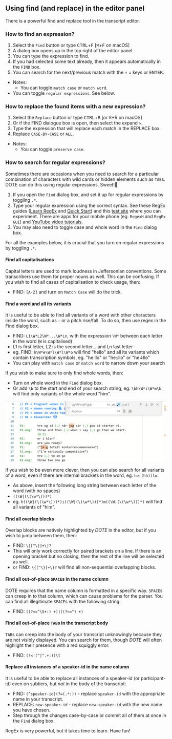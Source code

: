 ## Using find (and replace) in the editor panel

There is a powerful find and replace tool in the transcript editor.

### How to find an expression? <a id='find'></a>

1. Select the `Find` button or type <kbd>CTRL</kbd>+<kbd>F</kbd> [<kbd>⌘</kbd>+<kbd>F</kbd> on macOS]
1. A dialog box opens up in the top right of the editor panel.
1. You can type the expression to find.
1. If you had selected some text already, then it appears automatically in the `FIND` box.
1. You can search for the next/previous match with the <kbd>↑</kbd> <kbd>↓</kbd> keys or <kbd>ENTER</kbd>.

- Notes:
    - You can toggle `match case` or `match word`.
- You can toggle `regular expressions`. See below.

### How to replace the found items with a new expression? <a id='replace'></a>

1. Select the `Replace` button or type <kbd>CTRL</kbd>+<kbd>R</kbd> [or <kbd>⌘</kbd>+R on macOS]
1. Or if the FIND dialogue box is open, then select the expand `>`.
1. Type the expression that will replace each match in the REPLACE box.
1. Replace `CASE-BY-CASE` or `ALL`.

- Notes:
    - You can toggle `preserve case`.

### How to search for regular expressions? <a id='regex'></a>

Sometimes there are occasions when you need to search for a particular combination of characters with wild cards or hidden elements such as `TAB`s.
DOTE can do this using regular expressions.
Sweet!🔎

1. If you open the `Find` dialog box, and set it up for regular expressions by toggling `.*`.
1. Type your regular expression using the correct syntax.
See these RegEx guides ([Learn RegEx](https://www.sitepoint.com/learn-regex/) and [Quick Start](https://www.regular-expressions.info/quickstart.html)) and this [test site](https://regex101.com) where you can experiment.
There are apps for your mobile phone (eg. `RegexH` and `RegEx GUI`) and [YouTube video tutorials](https://www.youtube.com/results?search_query=guide+regex).
1. You may also need to toggle case and whole word in the `Find` dialog box.

For all the examples below, it is crucial that you turn on regular expressions by toggling `.*`.

#### Find all capitalisations

Capital letters are used to mark loudness in Jeffersonian conventions.
Some transcribers use them for proper nouns as well.
This can be confusing.
If you wish to find all cases of capitalisation to check usage, then:

- FIND: `[A-Z]` and turn on `Match Case` will do the trick.

#### Find a word and all its variants

It is useful to be able to find all variants of a word with other characters inside the word, such as `:` or a pitch rise/fall. To do so, then use regex in the Find dialog box.

- FIND: `L1\W*L2\W*...\W*Ln`, with the expression `\W*` between each letter in the word (`W` is capitalised)
- L1 is first letter, L2 is the second letter... and Ln last letter
- eg. FIND: `h\W*e\W*l\W*l\W*o` will find "hello" and all its variants which contain transcription symbols, eg. "he:llo" or "he::llo" or "he↓llo"
- You can play with `match case` or `match word` to narrow down your search

If you wish to make sure to only find whole words, then:

- Turn on whole word in the `Find` dialog box.
- Or add `\b` to the start and end of your search string, eg. `\bh\W*i\W*m\b` will find only variants of the whole word "him".

[![RegEx](images/find/find-regex.png)](images/find/find-regex.png)

If you wish to be even more clever, then you can also search for all variants of a word, even if there are internal brackets in the word, eg. `he:(hh)llo`:

- As above, insert the following long string between each letter of the word (with no spaces)
- `((\W|(\(\w*\)))*)`
- eg. `h((\W|(\(\w*\)))*)i((\W|(\(\w*\)))*)m((\W|(\(\w*\)))*)` will find all variants of "him".

#### Find all overlap blocks

Overlap blocks are natively highlighted by _DOTE_ in the editor, but if you wish to jump between them, then:

- FIND: `\[[^\]]+\]?`
- This will only work correctly for paired brackets on a line.
If there is an opening bracket but no closing, then the rest of the line will be selected as well.
- or FIND: `\{[^\}]+\}?` will find all non-sequential overlapping blocks.

#### Find all out-of-place `SPACE`s in the name column

DOTE requires that the name column is formatted in a specific way.
`SPACE`s can creep in to that column, which can cause problems for the parser.
You can find all illegitimate `SPACE`s with the following string:

- FIND: `((?<=^\S+:) +)|((?<=^) +)`

#### Find all out-of-place `TAB`s in the transcript body

`TAB`s can creep into the body of your transcript unknowingly because they are not visibly displayed.
You can search for them, though _DOTE_ will often highlight their presence with a red squiggly error.

- FIND: `(?<!(^|^.+:))\t`

#### Replace all instances of a speaker-id in the name column

It is useful to be able to replace all instances of a speaker-id (or participant-id) even on subtiers, but _not_ in the body of the transcript:

- FIND: `(^speaker-id)(?=(.*:))` - replace `speaker-id` with the appropriate name in your transcript.
- REPLACE: `new-speaker-id` - replace `new-speaker-id` with the new name you have chosen.
- Step through the changes case-by-case or commit all of them at once in the `Find` dialog box.

RegEx is very powerful, but it takes time to learn. Have fun!
